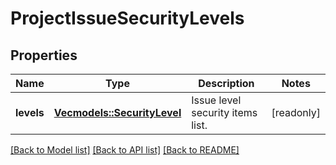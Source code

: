 # ProjectIssueSecurityLevels

## Properties

Name | Type | Description | Notes
------------ | ------------- | ------------- | -------------
**levels** | [**Vec<models::SecurityLevel>**](SecurityLevel.md) | Issue level security items list. | [readonly]

[[Back to Model list]](../README.md#documentation-for-models) [[Back to API list]](../README.md#documentation-for-api-endpoints) [[Back to README]](../README.md)


